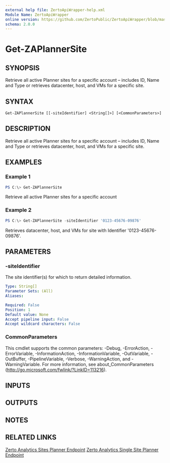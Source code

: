 ```yaml
---
external help file: ZertoApiWrapper-help.xml
Module Name: ZertoApiWrapper
online version: https://github.com/ZertoPublic/ZertoApiWrapper/blob/master/docs/Get-ZAPlannerSite.md
schema: 2.0.0
---
```


# Get-ZAPlannerSite

## SYNOPSIS
Retrieve all active Planner sites for a specific account – includes ID, Name and Type or retrieves datacenter, host, and VMs for a specific site.

## SYNTAX

```
Get-ZAPlannerSite [[-siteIdentifier] <String[]>] [<CommonParameters>]
```

## DESCRIPTION
Retrieve all active Planner sites for a specific account – includes ID, Name and Type or retrieves datacenter, host, and VMs for a specific site.

## EXAMPLES

### Example 1
```powershell
PS C:\> Get-ZAPlannerSite
```

Retrieve all active Planner sites for a specific account

### Example 2
```powershell
PS C:\> Get-ZAPlannerSite -siteIdentifier '0123-45676-09876'
```

Retrieves datacenter, host, and VMs for site with Identifier '0123-45676-09876'.

## PARAMETERS

### -siteIdentifier
The site identifier(s) for which to return detailed information.

```yaml
Type: String[]
Parameter Sets: (All)
Aliases:

Required: False
Position: 1
Default value: None
Accept pipeline input: False
Accept wildcard characters: False
```

### CommonParameters
This cmdlet supports the common parameters: -Debug, -ErrorAction, -ErrorVariable, -InformationAction, -InformationVariable, -OutVariable, -OutBuffer, -PipelineVariable, -Verbose, -WarningAction, and -WarningVariable.
For more information, see about_CommonParameters (http://go.microsoft.com/fwlink/?LinkID=113216).

## INPUTS

## OUTPUTS

## NOTES

## RELATED LINKS
[Zerto Analytics Sites Planner Endpoint](https://docs.api.zerto.com/#/Planner/get_v2_planner_sites)
[Zerto Analytics Single Site Planner Endpoint](https://docs.api.zerto.com/#/Planner/get_v2_planner_sites)
